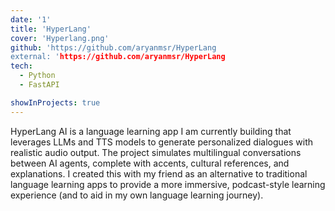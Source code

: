 ```yaml
---
date: '1'
title: 'HyperLang'
cover: 'Hyperlang.png'
github: 'https://github.com/aryanmsr/HyperLang
external: 'https://github.com/aryanmsr/HyperLang
tech:
  - Python
  - FastAPI

showInProjects: true
---
```

HyperLang AI is a language learning app I am currently building that leverages LLMs and TTS models to generate personalized dialogues with realistic audio output. The project simulates multilingual conversations between AI agents, complete with accents, cultural references, and explanations. I created this with my friend as an alternative to traditional language learning apps to provide a more immersive, podcast-style learning experience (and to aid in my own language learning journey). 

